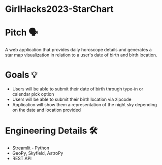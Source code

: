 # GirlHacks2023-StarChart

# Pitch 🗣️
A web application that provides daily horoscope details and generates a star map visualization in relation to a user's date of birth and birth location.

# Goals 💡
- Users will be able to submit their date of birth through type-in or calendar pick option
- Users will be able to submit their birth location via zipcode
- Application will show them a representation of the night sky depending on the date and location provided 

# Engineering Details 🛠️
- Streamlit - Python
- GeoPy, Skyfield, AstroPy
- REST API

